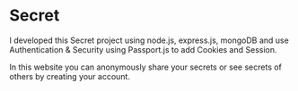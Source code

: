 # Secret
I developed this Secret project using node.js, express.js, mongoDB and use Authentication &amp; Security using Passport.js to add Cookies and Session.

In this website you can anonymously share your secrets or see secrets of others by creating your account.
